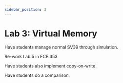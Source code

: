 ```yaml
---
sidebar_position: 3
---
```


# Lab 3: Virtual Memory

Have students manage normal SV39 through simulation.

Re-work Lab 5 in ECE 353.

Have students also implement copy-on-write.

Have students do a comparison.
